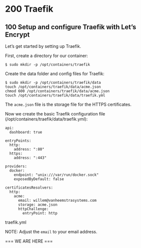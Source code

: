 # 200 Traefik

## 100 Setup and configure Traefik with Let’s Encrypt

Let’s get started by setting up Traefik.

First, create a directory for our container:

```
$ sudo mkdir -p /opt/containers/traefik
```

Create the data folder and config files for Traefik:

```
$ sudo mkdir -p /opt/containers/traefik/data
touch /opt/containers/traefik/data/acme.json
chmod 600 /opt/containers/traefik/data/acme.json
touch /opt/containers/traefik/data/traefik.yml
```

The ```acme.json``` file is the storage file for the HTTPS certificates.

Now we create the basic Traefik configuration file (/opt/containers/traefik/data/traefik.yml):

```
api:
  dashboard: true

entryPoints:
  http:
    address: ":80"
  https:
    address: ":443"

providers:
  docker:
    endpoint: "unix:///var/run/docker.sock"
    exposedByDefault: false

certificatesResolvers:
  http:
    acme:
      email: willem@vanheemstrasystems.com
      storage: acme.json
      httpChallenge:
        entryPoint: http
```

traefik.yml

NOTE: Adjust the ```email``` to your email address.

=== WE ARE HERE ===


